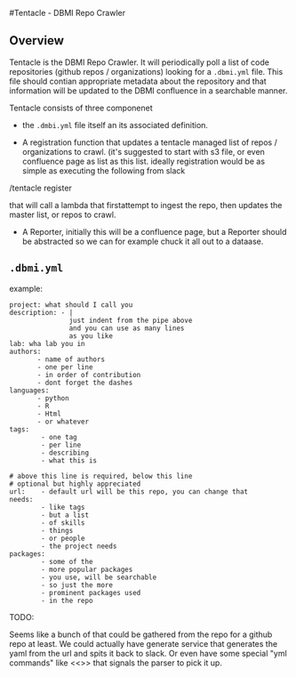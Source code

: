 #Tentacle - DBMI Repo Crawler 


## Overview

Tentacle is the DBMI Repo Crawler.  It will periodically poll a list of code repositories (github repos / organizations) looking for a `.dbmi.yml` file.  This file should contian appropriate metadata about the repository and that information will be updated to the DBMI confluence in a searchable manner.

Tentacle consists of three componenet

* the `.dmbi.yml` file itself an  its associated definition.

* A registration function that updates a tentacle managed list of repos / organizations to crawl.  (it's suggested to start with s3 file, or even confluence page as list as this list.  ideally registration would be as simple as executing the following from slack

/tentacle register <url>

that will call a lambda that firstattempt to ingest the repo, then updates the master list, or repos to crawl.

* A Reporter, initially this will be a confluence page, but a Reporter should be abstracted so we can for example chuck it all out to a dataase.

## `.dbmi.yml`

example:

```
project: what should I call you
description: - |
			   just indent from the pipe above
			   and you can use as many lines
			   as you like
lab: wha lab you in 
authors:
	   - name of authors
	   - one per line
	   - in order of contribution
	   - dont forget the dashes
languages:
	   - python
	   - R
	   - Html
	   - or whatever
tags: 
		- one tag
		- per line
		- describing
		- what this is

# above this line is required, below this line
# optional but highly appreciated
url:    - default url will be this repo, you can change that
needs:
		- like tags
		- but a list
		- of skills
		- things
		- or people
		- the project needs
packages:
		- some of the
		- more popular packages
		- you use, will be searchable
		- so just the more
		- prominent packages used
		- in the repo
```


TODO:

Seems like a bunch of that could be gathered from the repo for a github repo at least.  We could actually have   generate service that generates the yaml from the url and spits it back to slack.  Or even have some special "yml commands" like <<<from repo>>> that signals the parser to pick it up.
